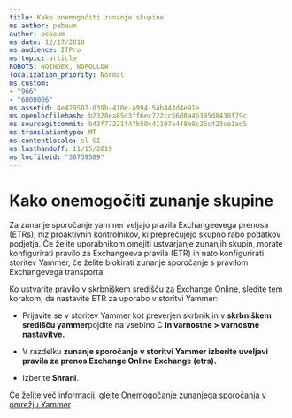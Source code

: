```yaml
---
title: Kako onemogočiti zunanje skupine
ms.author: pebaum
author: pebaum
ms.date: 12/17/2018
ms.audience: ITPro
ms.topic: article
ROBOTS: NOINDEX, NOFOLLOW
localization_priority: Normal
ms.custom:
- "966"
- "6000006"
ms.assetid: 4e429507-039b-410e-a994-54b443d4e91e
ms.openlocfilehash: b2328ea85d3ff6ec722cc56d8a46395d8438f79c
ms.sourcegitcommit: b43f77221f47b50c41197a448a9c26c423ce1ad5
ms.translationtype: MT
ms.contentlocale: sl-SI
ms.lasthandoff: 11/15/2019
ms.locfileid: "36739509"
---
```

# <a name="how-to-disable-external-groups"></a>Kako onemogočiti zunanje skupine

Za zunanje sporočanje yammer veljajo pravila Exchangeevega prenosa (ETRs), niz proaktivnih kontrolnikov, ki preprečujejo skupno rabo podatkov podjetja. Če želite uporabnikom omejiti ustvarjanje zunanjih skupin, morate konfigurirati pravilo za Exchangeeva pravila (ETR) in nato konfigurirati storitev Yammer, če želite blokirati zunanje sporočanje s pravilom Exchangevega transporta.
  
Ko ustvarite pravilo v skrbniškem središču za Exchange Online, sledite tem korakom, da nastavite ETR za uporabo v storitvi Yammer:
  
- Prijavite se v storitev Yammer kot preverjen skrbnik in v **skrbniškem središču yammer**pojdite na vsebino C **in varnostne \> varnostne nastavitve.**

- V razdelku **zunanje sporočanje** **v storitvi Yammer izberite uveljavi pravila za prenos Exchange Online Exchange (etrs).**

- Izberite **Shrani**.

Če želite več informacij, glejte [Onemogočanje zunanjega sporočanja v omrežju Yammer](https://docs.microsoft.com/yammer/work-with-external-users/disable-external-messaging).
  
